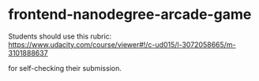 frontend-nanodegree-arcade-game
===============================

Students should use this rubric: https://www.udacity.com/course/viewer#!/c-ud015/l-3072058665/m-3101888637

for self-checking their submission.
